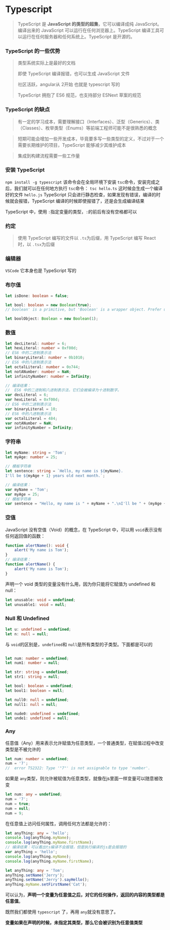 # Typescript

> TypeScript 是 **JavaScript 的类型的超集**，它可以编译成纯 JavaScript。编译出来的 JavaScript 可以运行在任何浏览器上。TypeScript 编译工具可以运行在任何服务器和任何系统上。TypeScript 是开源的。

### TypeScript 的一些优势

> 类型系统实际上是最好的文档
>
> 即使 TypeScript 编译报错，也可以生成 JavaScript 文件
>
> 社区活跃，angular从 2开始 也就是 typescript 写的
>
> TypeScript 拥抱了 ES6 规范，也支持部分 ESNext 草案的规范

### TypeScript 的缺点

>  有一定的学习成本，需要理解接口（Interfaces）、泛型（Generics）、类（Classes）、枚举类型（Enums）等前端工程师可能不是很熟悉的概念

> 短期可能会增加一些开发成本，毕竟要多写一些类型的定义，不过对于一个需要长期维护的项目，TypeScript 能够减少其维护成本

> 集成到构建流程需要一些工作量

### 安装 TypeScript

`npm install -g typescript` 该命令会在全局环境下安装 `tsc`命令，安装完成之后，我们就可以在任何地方执行 `tsc`命令： `tsc hello.ts` 这时候会生成一个编译好的文件 `hello.js` TypeScript 只会进行静态检查，如果发现有错误，编译的时候就会报错，TypeScript 编译的时候即使报错了，还是会生成编译结果

TypeScript 中，使用 `:`指定变量的类型，`:`的前后有没有空格都可以

### 约定

> 使用 TypeScript 编写的文件以 `.ts`为后缀，用 TypeScript 编写 React 时，以 `.tsx`为后缀

### 编辑器

`VSCode` 它本身也是 TypeScript 写的

### 布尔值

```typescript
let isDone: boolean = false;
```

```typescript
let bool: boolean = new Boolean(true);
// boolean' is a primitive, but 'Boolean' is a wrapper object. Prefer using 'boolean' when possible.
```

```typescript
let boolObject: Boolean = new Boolean(1);
```

### 数值

```typescript
let decLiteral: number = 6;
let hexLiteral: number = 0xf00d;
// ES6 中的二进制表示法
let binaryLiteral: number = 0b1010;
// ES6 中的八进制表示法
let octalLiteral: number = 0o744;
let notANumber: number = NaN;
let infinityNumber: number = Infinity;

// 编译结果：
//  ES6 中的二进制和八进制表示法，它们会被编译为十进制数字。
var decLiteral = 6;
var hexLiteral = 0xf00d;
// ES6 中的二进制表示法
var binaryLiteral = 10;
// ES6 中的八进制表示法
var octalLiteral = 484;
var notANumber = NaN;
var infinityNumber = Infinity;
```

### 字符串

```typescript
let myName: string = 'Tom';
let myAge: number = 25;

// 模板字符串
let sentence: string = `Hello, my name is ${myName}.
I'll be ${myAge + 1} years old next month.`;

// 编译结果：
var myName = 'Tom';
var myAge = 25;
// 模板字符串
var sentence = "Hello, my name is " + myName + ".\nI'll be " + (myAge + 1) + " years old next month.";

```

### 空值

JavaScript 没有空值（Void）的概念，在 TypeScript 中，可以用 `void`表示没有任何返回值的函数：

```typescript
function alertName(): void {
    alert('My name is Tom');
}
// 编译结果：
function alertName() {
    alert('My name is Tom');
}
```
声明一个 void 类型的变量没有什么用，因为你只能将它赋值为 undefined 和 null：
```typescript
let unusable: void = undefined;
let unusable1: void = null;
```

### Null 和 Undefined

```typescript
let u: undefined = undefined;
let n: null = null;
```

与 `void`的区别是，`undefined`和 `null`是所有类型的子类型。下面都是可以的

```typescript

let num: number = undefined;
let num1: number = null;

let str: string = undefined;
let str1: string = null;

let bool: boolean = undefined;
let bool1: boolean = null;

let null0: null = undefined;
let null1: null = null;

let nude0: undefined = undefined;
let unde1: undefined = null;
```

### Any

任意值（Any）用来表示允许赋值为任意类型，一个普通类型，在赋值过程中改变类型是不被允许的

```typescript
let num: number = undefined;
num = '7';
//  error TS2322: Type '"7"' is not assignable to type 'number'.
```

如果是 `any`类型，则允许被赋值为任意类型，就像在js里面一样变量可以随意被改变

```typescript
let num: any = undefined;
num = '7';
num = true;
num = null;
num = 9;
```

在任意值上访问任何属性，调用任何方法都是允许的：

```typescript
let anyThing: any = 'hello';
console.log(anyThing.myName);
console.log(anyThing.myName.firstName);
// 编译结果：可以看出ts编译不会报错，但是执行编译的js是会报错的
var anyThing = 'hello';
console.log(anyThing.myName);
console.log(anyThing.myName.firstName);
```

```typescript
let anyThing: any = 'Tom';
anyThing.setName('Jerry');
anyThing.setName('Jerry').sayHello();
anyThing.myName.setFirstName('Cat');
```

可以认为，**声明一个变量为任意值之后，对它的任何操作，返回的内容的类型都是任意值**。

既然我们都使用 `typescript` 了，再用 `any`就没有意思了。

**变量如果在声明的时候，未指定其类型，那么它会被识别为任意值类型**